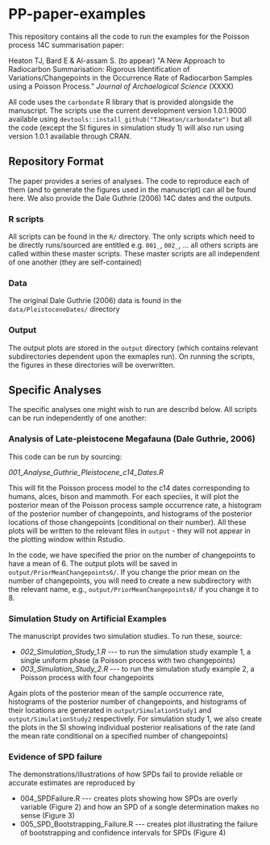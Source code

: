# PP-paper-examples
This repository contains all the code to run the examples for the Poisson process 14C summarisation paper:

Heaton TJ, Bard E & Al-assam S. (to appear) "A New Approach to Radiocarbon Summarisation: Rigorous Identification of Variations/Changepoints in the Occurrence Rate of Radiocarbon Samples using a Poisson Process." _Journal of Archaelogical Science_ (XXXX)

All code uses the `carbondate` R library that is provided alongside the manuscript. The scripts use the current development version 1.0.1.9000 available using `devtools::install_github("TJHeaton/carbondate")` but all the code (except the SI figures in simulation study 1) will also run using version 1.0.1 available through CRAN.    


## Repository Format 
The paper provides a series of analyses. The code to reproduce each of them (and to generate the figures used in the manuscript) can all be found here. We also provide the Dale Guthrie (2006) 14C dates and the outputs.  

### R scripts
All scripts can be found in the `R/` directory. The only scripts which need to be directly runs/sourced are entitled e.g. `001_`, `002_`, ... all others scripts are called within these master scripts. These master scripts are all independent of one another (they are self-contained)

### Data
The original Dale Guthrie (2006) data is found in the `data/PleistoceneDates/` directory

### Output
The output plots are stored in the `output` directory (which contains relevant subdirectories dependent upon the exmaples run). On running the scripts, the figures in these directories will be overwritten.     

## Specific Analyses

The specific analyses one might wish to run are describd below. All scripts can be run independently of one another: 

### Analysis of Late-pleistocene Megafauna (Dale Guthrie, 2006)
This code can be run by sourcing:

*001_Analyse_Guthrie_Pleistocene_c14_Dates.R* 

This will fit the Poisson process model to the c14 dates corresponding to humans, alces, bison and mammoth. For each speciies, it will plot the posterior mean of the Poisson process sample occurrence rate, a histogram of the posterior number of changepoints, and histograms of the posterior locations of those changepoints (conditional on their number). All these plots will be written to the relevant files in `output` - they will not appear in the plotting window within Rstudio.  

In the code, we have specified the prior on the number of changepoints to have a mean of 6. The output plots will be saved in `output/PriorMeanChangepoints6/`.  If you change the prior mean on the number of changepoints, you will need to create a new subdirectory with the relevant name, e.g., `output/PriorMeanChangepoints8/` if you change it to 8. 

### Simulation Study on Artificial Examples
The manuscript provides two simulation studies. To run these, source:

- *002_Simulation_Study_1.R* --- to run the simulation study example 1, a single uniform phase (a Poisson process with two changepoints) 
- *003_Simulation_Study_2.R* --- to run the simulation study example 2, a Poisson process with four changepoints

Again plots of the posterior mean of the sample occurrence rate, histograms of the posterior number of changepoints, and histograms of their locations are generated in `output/SimulationStudy1` and `output/SimulationStudy2` respectively. For simulation study 1, we also create the plots in the SI showing individual posterior realisations of the rate (and the mean rate conditional on a specified number of changepoints)  


### Evidence of SPD failure
The demonstrations/illustrations of how SPDs fail to provide reliable or accurate estimates are reproduced by

- 004_SPDFailure.R --- creates plots showing how SPDs are overly variable (Figure 2) and how an SPD of a songle determination makes no sense (Figure 3)
- 005_SPD_Bootstrapping_Failure.R --- creates plot illustrating the failure of bootstrapping and confidence intervals for SPDs (Figure 4) 












